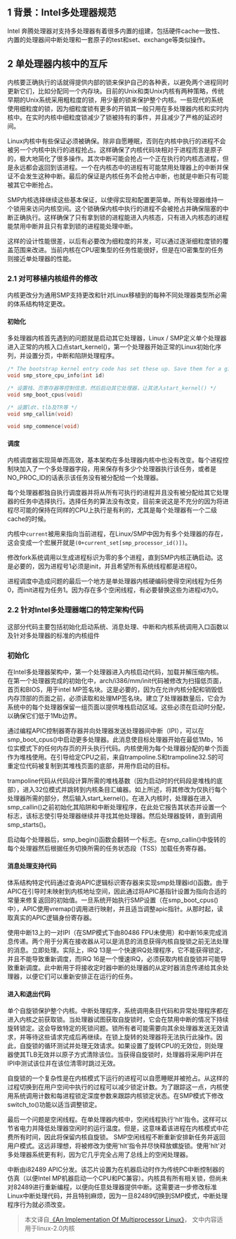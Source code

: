 ## 1 背景：Intel多处理器规范
Intel 奔腾处理器对支持多处理器有着很多内置的组建，包括硬件cache一致性、内置的处理器间中断处理和一套原子的test和set、exchange等类似操作。

## 2 单处理器内核中的互斥
内核要正确执行的话就得提供内部的锁来保护自己的各种表，以避免两个进程同时更新它们，比如分配同一个内存块。目前的Unix和类Unix内核有两种策略，传统早期的Unix系统采用粗粒度的锁，用少量的锁来保护整个内核。一些现代的系统使用细粒度的锁，因为细粒度锁有更多的开销其一般只用在多处理器内核和实时内核中。在实时内核中细粒度锁减少了锁被持有的事件，并且减少了严格的延迟时间。

Linux内核中有些保证必须被确保。除非自愿睡眠，否则在内核中执行的进程不会被另一个内核中执行的进程抢占。这样确保了内核代码块相对于进程而言是原子的，极大地简化了很多操作。其次中断可能会抢占一个正在执行的内核态进程，但是永远都会返回到该进程。一个在内核态中的进程有可能禁用处理器上的中断并保证不会发生这种中断。最后的保证是内核任务不会抢占中断，也就是中断只有可能被其它中断抢占。

SMP内核选择继续这些基本保证，以使得实现和配置更简单。所有处理器维持一个锁用来访问内核空间。这个锁确保内核中执行的进程不会被抢占并确保阻塞的中断正确执行。这样确保了只有拿到锁的进程能进入内核态，只有进入内核态的进程能禁用中断并且只有拿到锁的进程能处理中断。

这样的设计性能很差，以后有必要改为细粒度的并发，可以通过逐渐细粒度锁的覆盖范围来改进。当前内核在CPU密集型的任务性能很好，但是在IO密集型的任务则接近单处理器的性能。

### 2.1 对可移植内核组件的修改
内核更改分为通用SMP支持更改和针对Linux移植到的每种不同处理器类型所必需的体系结构特定更改。

#### 初始化
多处理器内核首先遇到的问题就是启动其它处理器，Linux / SMP定义单个处理器进入正常的内核入口点start_kernel()，第一个处理器开始正常的Linux初始化序列，并设置分页，中断和陷阱处理程序。

```c
/* The bootstrap kernel entry code has set these up. Save them for a given CPU */
void smp_store_cpu_info(int id)

/* 设置栈、页寄存器等控制信息，然后启动其它处理器，让其进入start_kernel() */
void smp_boot_cpus(void)

/* 设置ldt、tlb及TR等 */
void smp_callin(void)

void smp_commence(void)
```

#### 调度
内核调度器实现简单而高效，基本架构在多处理器内核中也没有改变。每个进程控制块加入了一个多处理器字段，用来保存有多少个处理器执行该任务，或者是NO_PROC_ID的话表示该任务没有被分配给一个处理器。

每个处理器都独自执行调度器并将从所有可执行的进程并且没有被分配给其它处理器的任务中选择执行。选择任务的算法没有改变，目前来说这是不充分的因为将进程尽可能的保持在同样的CPU上执行是有利的，尤其是每个处理器有一个二级cache的时候。

内核中`current`被用来指向当前进程，在Linux/SMP中因为有多个处理器的存在，这会变成一个宏展开就是`(0+current_set[smp_processor_id()])`。 

修改fork系统调用以生成进程标识为零的多个进程，直到SMP内核正确启动。这是必要的，因为进程号1必须是init，并且希望所有系统线程都是进程0。

进程调度中造成问题的最后一个地方是单处理器内核硬编码使得空闲线程为任务0，而init进程为任务1。因为存在多个空闲线程，有必要替换这些为进程id为0。

### 2.2 针对Intel多处理器端口的特定架构代码
这部分代码主要包括初始化启动系统、消息处理、中断和内核系统调用入口函数以及针对多处理器的标准的内核组件

### 初始化
在Intel多处理器架构中，第一个处理器进入内核启动代码，加载并解压缩内核。在第一个处理器完成的初始化中，arch/i386/mm/init代码被修改为扫描低页面，首页和BIOS，用于intel MP签名块。这是必要的，因为在允许内核分配和销毁低内存顶部的页面之前，必须读取和处理MP签名块。建立了处理器数量后，它会为系统中的每个处理器保留一组页面以提供堆栈启动区域。这些必须在启动时分配，以确保它们低于1Mb边界。

通过编程APIC控制器寄存器并向处理器发送处理器间中断（IPI），可以在smp_boot_cpus()中启动更多处理器。此消息使目标处理器开始在最低1Mb，16位实模式下的任何内存页的开头执行代码。内核使用为每个处理器分配的单个页面作为堆栈使用。在引导给定CPU之前，来自trampoline.S和trampoline32.S的可重定位代码被复制到其堆栈页面的底部，并用作启动的目标。

trampoline代码从代码段计算所需的堆栈基数（因为启动时的代码段是堆栈的底部），进入32位模式并跳转到内核条目汇编器。如上所述，将其修改为仅执行每个处理器所需的部分，然后输入start_kernel()。在进入内核时，处理器在进入smp_callin()之前初始化其陷阱和中断处理程序，在此处它报告其状态并设置一个标志，该标志使引导处理器继续并寻找其他处理器。然后处理器旋转，直到调用smp_starts()。

启动每个处理器后，smp_begin()函数会翻转一个标志。在smp_callin()中旋转的每个处理器然后根据任务切换所需的任务状态段（TSS）加载任务寄存器。

#### 消息处理支持代码
体系结构特定代码通过查询APIC逻辑标识寄存器来实现smp处理器id()函数。由于APIC在引导时未映射到内核地址空间，因此通过将APIC基指针设置为指向合适的常量来修复返回的初始值。一旦系统开始执行SMP设置（在smp_boot_cpus()中），APIC使用vremap()调用进行映射，并且适当调整apic指针。从那时起，读取真实的APIC逻辑身份寄存器。

使用中断13上的一对IPI（在SMP模式下由80486 FPU未使用）和中断16来完成消息传递。两个用于分离在接收器从可以是消息的消息获得内核自旋锁之前无法处理的消息。立即处理。实际上，IRQ 13是一个快速IRQ处理程序，它不能获得锁定，并且不能导致重新调度，而IRQ 16是一个慢速IRQ，必须获取内核自旋锁并可能导致重新调度。此中断用于将接收定时器中断的处理器的从定时器消息传递给其余处理器，以便它们可以重新安排正在运行的任务。

#### 进入和退出代码
单个自旋锁保护整个内核。中断处理程序，系统调用条目代码和异常处理程序都在进入内核之前获取锁。当处理器试图获取自旋锁时，它会在禁用中断的情况下持续旋转锁定。这会导致特定的死锁问题。锁所有者可能需要向其余处理器发送无效请求，并等待这些请求完成后再继续。在锁上旋转的处理器将无法执行此操作。因此，自旋锁的循环测试并处理无效请求。如果设置了旋转CPU的无效位，则处理器使其TLB无效并以原子方式清除该位。当获得自旋锁时，处理器将采用IPI并在IPI中测试该位并在该位清零时跳过无效。

自旋锁的一个复杂性是在内核模式下运行的进程可以自愿睡眠并被抢占。从这样的过程切换到在用户空间中执行的过程可以减少锁定计数。为了跟踪这一点，内核使用系统调用计数和每进程锁定深度参数来跟踪内核锁定状态。在SMP模式下修改switch_to()功能以适当调整锁定。

最后一个问题是空闲线程。在单处理器内核中，空闲线程执行'hlt'指令。这样可以节省电力并降低处理器空闲时的运行温度。但是，这意味着该进程在内核模式中花费所有时间，因此将保留内核自旋锁。 SMP空闲线程不断重新安排新任务并返回用户模式。这远非理想，将被修改为使用'hlt'指令并尽快释放螺旋锁。使用'hlt'对多处理器系统更有利，因为它几乎完全占用了总线上的空闲处理器。

中断由i82489 APIC分发。该芯片设置为在机器启动时作为传统PC中断控制器的仿真（以便Intel MP机器启动一个CPU和PC兼容）。内核具有所有相关锁，但尚未对82489进行重新编程，以便向任意处理器提供中断。这需要进一步修改标准Linux中断处理代码，并且特别麻烦，因为一旦82489切换到SMP模式，中断处理程序行为就必须改变。

>本文译自[《An Implementation Of Multiprocessor Linux》](http://kos.enix.org/pub/smp_linux.pdf)， 文中内容适用于linux-2.0内核